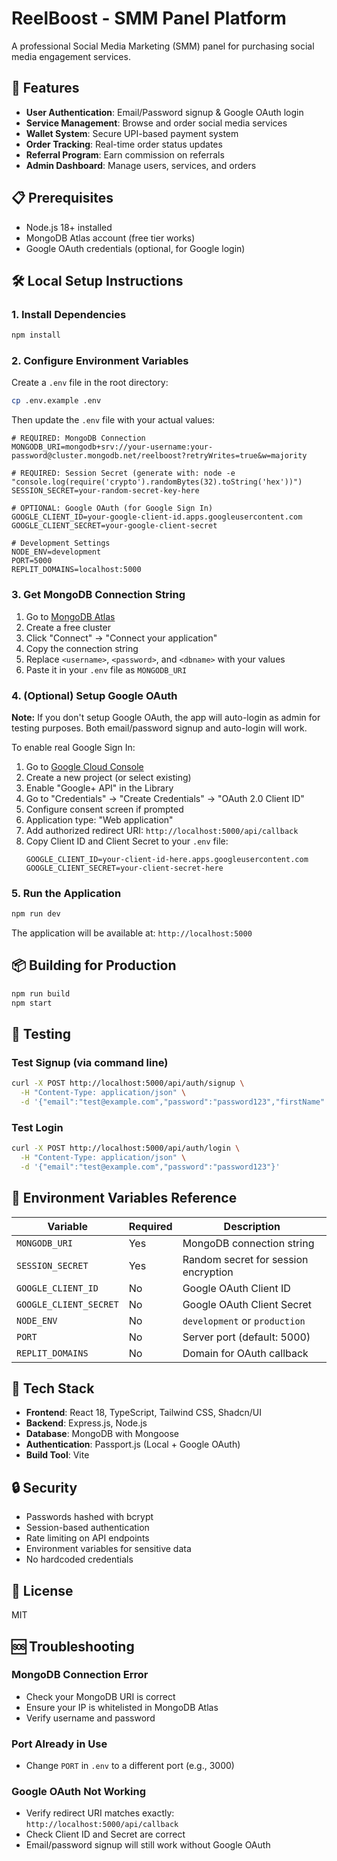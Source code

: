 # ReelBoost - SMM Panel Platform

A professional Social Media Marketing (SMM) panel for purchasing social media engagement services.

## 🚀 Features

- **User Authentication**: Email/Password signup & Google OAuth login
- **Service Management**: Browse and order social media services
- **Wallet System**: Secure UPI-based payment system
- **Order Tracking**: Real-time order status updates
- **Referral Program**: Earn commission on referrals
- **Admin Dashboard**: Manage users, services, and orders

## 📋 Prerequisites

- Node.js 18+ installed
- MongoDB Atlas account (free tier works)
- Google OAuth credentials (optional, for Google login)

## 🛠️ Local Setup Instructions

### 1. Install Dependencies

```bash
npm install
```

### 2. Configure Environment Variables

Create a `.env` file in the root directory:

```bash
cp .env.example .env
```

Then update the `.env` file with your actual values:

```env
# REQUIRED: MongoDB Connection
MONGODB_URI=mongodb+srv://your-username:your-password@cluster.mongodb.net/reelboost?retryWrites=true&w=majority

# REQUIRED: Session Secret (generate with: node -e "console.log(require('crypto').randomBytes(32).toString('hex'))")
SESSION_SECRET=your-random-secret-key-here

# OPTIONAL: Google OAuth (for Google Sign In)
GOOGLE_CLIENT_ID=your-google-client-id.apps.googleusercontent.com
GOOGLE_CLIENT_SECRET=your-google-client-secret

# Development Settings
NODE_ENV=development
PORT=5000
REPLIT_DOMAINS=localhost:5000
```

### 3. Get MongoDB Connection String

1. Go to [MongoDB Atlas](https://www.mongodb.com/cloud/atlas)
2. Create a free cluster
3. Click "Connect" → "Connect your application"
4. Copy the connection string
5. Replace `<username>`, `<password>`, and `<dbname>` with your values
6. Paste it in your `.env` file as `MONGODB_URI`

### 4. (Optional) Setup Google OAuth

**Note:** If you don't setup Google OAuth, the app will auto-login as admin for testing purposes. Both email/password signup and auto-login will work.

To enable real Google Sign In:

1. Go to [Google Cloud Console](https://console.cloud.google.com/apis/credentials)
2. Create a new project (or select existing)
3. Enable "Google+ API" in the Library
4. Go to "Credentials" → "Create Credentials" → "OAuth 2.0 Client ID"
5. Configure consent screen if prompted
6. Application type: "Web application"
7. Add authorized redirect URI: `http://localhost:5000/api/callback`
8. Copy Client ID and Client Secret to your `.env` file:
   ```
   GOOGLE_CLIENT_ID=your-client-id-here.apps.googleusercontent.com
   GOOGLE_CLIENT_SECRET=your-client-secret-here
   ```

### 5. Run the Application

```bash
npm run dev
```

The application will be available at: `http://localhost:5000`

## 📦 Building for Production

```bash
npm run build
npm start
```

## 🧪 Testing

### Test Signup (via command line)
```bash
curl -X POST http://localhost:5000/api/auth/signup \
  -H "Content-Type: application/json" \
  -d '{"email":"test@example.com","password":"password123","firstName":"Test","lastName":"User"}'
```

### Test Login
```bash
curl -X POST http://localhost:5000/api/auth/login \
  -H "Content-Type: application/json" \
  -d '{"email":"test@example.com","password":"password123"}'
```

## 🔧 Environment Variables Reference

| Variable | Required | Description |
|----------|----------|-------------|
| `MONGODB_URI` | Yes | MongoDB connection string |
| `SESSION_SECRET` | Yes | Random secret for session encryption |
| `GOOGLE_CLIENT_ID` | No | Google OAuth Client ID |
| `GOOGLE_CLIENT_SECRET` | No | Google OAuth Client Secret |
| `NODE_ENV` | No | `development` or `production` |
| `PORT` | No | Server port (default: 5000) |
| `REPLIT_DOMAINS` | No | Domain for OAuth callback |

## 📱 Tech Stack

- **Frontend**: React 18, TypeScript, Tailwind CSS, Shadcn/UI
- **Backend**: Express.js, Node.js
- **Database**: MongoDB with Mongoose
- **Authentication**: Passport.js (Local + Google OAuth)
- **Build Tool**: Vite

## 🔒 Security

- Passwords hashed with bcrypt
- Session-based authentication
- Rate limiting on API endpoints
- Environment variables for sensitive data
- No hardcoded credentials

## 📝 License

MIT

## 🆘 Troubleshooting

### MongoDB Connection Error
- Check your MongoDB URI is correct
- Ensure your IP is whitelisted in MongoDB Atlas
- Verify username and password

### Port Already in Use
- Change `PORT` in `.env` to a different port (e.g., 3000)

### Google OAuth Not Working
- Verify redirect URI matches exactly: `http://localhost:5000/api/callback`
- Check Client ID and Secret are correct
- Email/password signup will still work without Google OAuth
